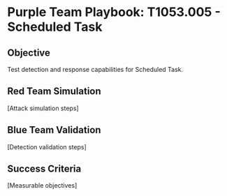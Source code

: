 # Purple Team Playbook: T1053.005 - Scheduled Task

## Objective
Test detection and response capabilities for Scheduled Task.

## Red Team Simulation
[Attack simulation steps]

## Blue Team Validation
[Detection validation steps]

## Success Criteria
[Measurable objectives]
